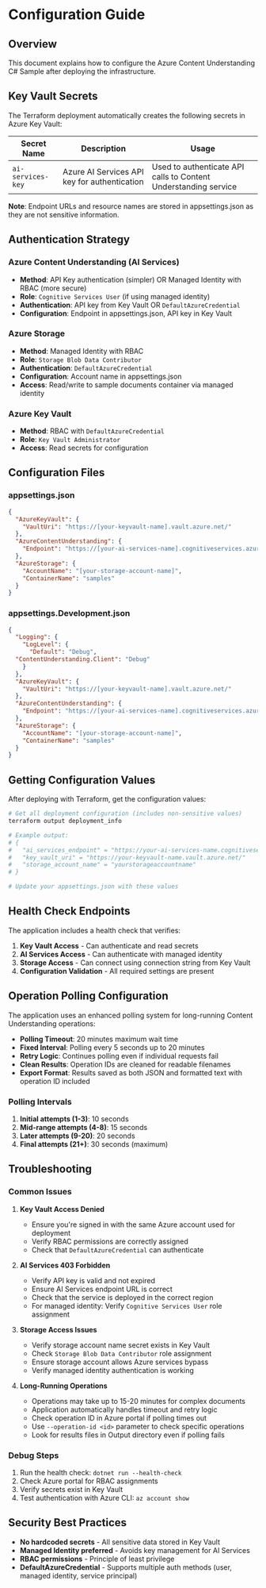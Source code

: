 # Configuration Guide

## Overview
This document explains how to configure the Azure Content Understanding C# Sample after deploying the infrastructure.

## Key Vault Secrets

The Terraform deployment automatically creates the following secrets in Azure Key Vault:

| Secret Name | Description | Usage |
|-------------|-------------|--------|
| `ai-services-key` | Azure AI Services API key for authentication | Used to authenticate API calls to Content Understanding service |

**Note**: Endpoint URLs and resource names are stored in appsettings.json as they are not sensitive information.

## Authentication Strategy

### Azure Content Understanding (AI Services)
- **Method**: API Key authentication (simpler) OR Managed Identity with RBAC (more secure)
- **Role**: `Cognitive Services User` (if using managed identity)
- **Authentication**: API key from Key Vault OR `DefaultAzureCredential`
- **Configuration**: Endpoint in appsettings.json, API key in Key Vault

### Azure Storage
- **Method**: Managed Identity with RBAC
- **Role**: `Storage Blob Data Contributor`
- **Authentication**: `DefaultAzureCredential`
- **Configuration**: Account name in appsettings.json
- **Access**: Read/write to sample documents container via managed identity

### Azure Key Vault
- **Method**: RBAC with `DefaultAzureCredential`
- **Role**: `Key Vault Administrator`
- **Access**: Read secrets for configuration

## Configuration Files

### appsettings.json
```json
{
  "AzureKeyVault": {
    "VaultUri": "https://[your-keyvault-name].vault.azure.net/"
  },
  "AzureContentUnderstanding": {
    "Endpoint": "https://[your-ai-services-name].cognitiveservices.azure.com/"
  },
  "AzureStorage": {
    "AccountName": "[your-storage-account-name]",
    "ContainerName": "samples"
  }
}
```

### appsettings.Development.json
```json
{
  "Logging": {
    "LogLevel": {
      "Default": "Debug",
  "ContentUnderstanding.Client": "Debug"
    }
  },
  "AzureKeyVault": {
    "VaultUri": "https://[your-keyvault-name].vault.azure.net/"
  },
  "AzureContentUnderstanding": {
    "Endpoint": "https://[your-ai-services-name].cognitiveservices.azure.com/"
  },
  "AzureStorage": {
    "AccountName": "[your-storage-account-name]",
    "ContainerName": "samples"
  }
}
```

## Getting Configuration Values

After deploying with Terraform, get the configuration values:

```bash
# Get all deployment configuration (includes non-sensitive values)
terraform output deployment_info

# Example output:
# {
#   "ai_services_endpoint" = "https://your-ai-services-name.cognitiveservices.azure.com/"
#   "key_vault_uri" = "https://your-keyvault-name.vault.azure.net/"
#   "storage_account_name" = "yourstorageaccountname"
# }

# Update your appsettings.json with these values
```

## Health Check Endpoints

The application includes a health check that verifies:

1. **Key Vault Access** - Can authenticate and read secrets
2. **AI Services Access** - Can authenticate with managed identity
3. **Storage Access** - Can connect using connection string from Key Vault
4. **Configuration Validation** - All required settings are present

## Operation Polling Configuration

The application uses an enhanced polling system for long-running Content Understanding operations:

- **Polling Timeout**: 20 minutes maximum wait time
- **Fixed Interval**: Polling every 5 seconds up to 20 minutes
- **Retry Logic**: Continues polling even if individual requests fail
- **Clean Results**: Operation IDs are cleaned for readable filenames
- **Export Format**: Results saved as both JSON and formatted text with operation ID included

### Polling Intervals
1. **Initial attempts (1-3)**: 10 seconds
2. **Mid-range attempts (4-8)**: 15 seconds  
3. **Later attempts (9-20)**: 20 seconds
4. **Final attempts (21+)**: 30 seconds (maximum)

## Troubleshooting

### Common Issues

1. **Key Vault Access Denied**
   - Ensure you're signed in with the same Azure account used for deployment
   - Verify RBAC permissions are correctly assigned
   - Check that `DefaultAzureCredential` can authenticate

2. **AI Services 403 Forbidden**
   - Verify API key is valid and not expired
   - Ensure AI Services endpoint URL is correct
   - Check that the service is deployed in the correct region
   - For managed identity: Verify `Cognitive Services User` role assignment

3. **Storage Access Issues**
   - Verify storage account name secret exists in Key Vault
   - Check `Storage Blob Data Contributor` role assignment
   - Ensure storage account allows Azure services bypass
   - Verify managed identity authentication is working

4. **Long-Running Operations**
   - Operations may take up to 15-20 minutes for complex documents
   - Application automatically handles timeout and retry logic
   - Check operation ID in Azure portal if polling times out
   - Use `--operation-id <id>` parameter to check specific operations
   - Look for results files in Output directory even if polling fails

### Debug Steps

1. Run the health check: `dotnet run --health-check`
2. Check Azure portal for RBAC assignments
3. Verify secrets exist in Key Vault
4. Test authentication with Azure CLI: `az account show`

## Security Best Practices

- **No hardcoded secrets** - All sensitive data stored in Key Vault
- **Managed Identity preferred** - Avoids key management for AI Services
- **RBAC permissions** - Principle of least privilege
- **DefaultAzureCredential** - Supports multiple auth methods (user, managed identity, service principal)
